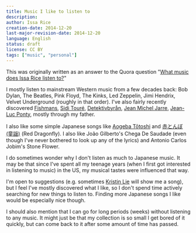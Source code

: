 ```yaml
---
title: Music I like to listen to
description: 
author: Issa Rice
creation-date: 2014-12-20
last-major-revision-date: 2014-12-20
language: English
status: draft
license: CC BY
tags: ["music", "personal"]
---
```


This was originally written as an answer to the Quora question "[What music does Issa Rice listen to?](!q)"

I mostly listen to mainstream Western music from a few decades back: Bob Dylan, The Beatles, Pink Floyd, The Kinks, Led Zeppelin, Jimi Hendrix, Velvet Underground (roughly in that order).
I've also fairly recently discovered [Fishmans](!w), [Sidi Touré](!w), [Detektivbyrån](!w), [Jean Michel Jarre](!w), [Jean-Luc Ponty](!w), mostly through my father.

I also like some simple Japanese songs like [Aogeba Tōtoshi](!w) and [赤とんぼ (童謡)](!wja) (Red Dragonfly).
I also like João Gilberto's Chega De Saudade (even though I've never bothered to look up any of the lyrics) and Antonio Carlos Jobim's Stone Flower.

I do sometimes wonder why I don't listen as much to Japanese music.
It may be that since I've spent all my teenage years (when I first got interested in listening to music) in the US, my musical tastes were influenced that way.

I'm open to suggestions (e.g. sometimes [Kristin Lie](https://www.quora.com/Kristin-Lie) will show me a song), but I feel I've mostly discovered what I like, so I don't spend time actively searching for new things to listen to.
Finding more Japanese songs I like would be especially nice though.

I should also mention that I can go for long periods (weeks) without listening to any music.
It might just be that my collection is so small I get bored of it quickly, but can come back to it after some amount of time has passed.
